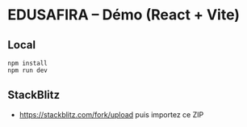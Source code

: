 # EDUSAFIRA – Démo (React + Vite)

## Local
```
npm install
npm run dev
```

## StackBlitz
- https://stackblitz.com/fork/upload puis importez ce ZIP
